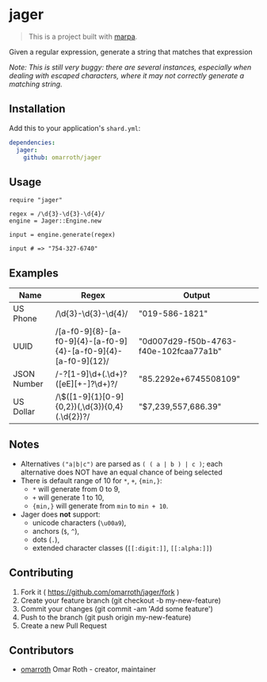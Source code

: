 # jager

> This is a project built with [marpa](https://github.com/omarroth/marpa).

Given a regular expression, generate a string that matches that expression

_Note: This is still very buggy: there are several instances, especially when dealing with escaped characters, where it may not correctly generate a matching string._

## Installation

Add this to your application's `shard.yml`:

```yaml
dependencies:
  jager:
    github: omarroth/jager
```

## Usage

```crystal
require "jager"

regex = /\d{3}-\d{3}-\d{4}/
engine = Jager::Engine.new

input = engine.generate(regex)

input # => "754-327-6740"
```

## Examples

| Name        | Regex                                                          | Output                                 |
| ----------- | -------------------------------------------------------------- | -------------------------------------- |
| US Phone    | /\d{3}-\d{3}-\d{4}/                                            | "019-586-1821"                         |
| UUID        | /[a-f0-9]{8}-[a-f0-9]{4}-[a-f0-9]{4}-[a-f0-9]{4}-[a-f0-9]{12}/ | "0d007d29-f50b-4763-f40e-102fcaa77a1b" |
| JSON Number | /-?[1-9]\d+(.\d+)?([eE][+-]?\d+)?/                             | "85.2292e+6745508109"                  |
| US Dollar   | /\\$([1-9]{1}[0-9]{0,2})(,\d{3}){0,4}(.\d{2})?/                | "$7,239,557,686.39"                    |

## Notes

- Alternatives `("a|b|c")` are parsed as `( ( a | b ) | c )`; each alternative does NOT have an equal chance of being selected
- There is default range of 10 for `*`, `+`, `{min,}`:
  - `*` will generate from 0 to 9,
  - `+` will generate 1 to 10,
  - `{min,}` will generate from `min` to `min + 10`.
- Jager does **not** support:
  - unicode characters (`\u00a9`),
  - anchors (`$`, `^`),
  - dots (`.`),
  - extended character classes (`[[:digit:]]`, `[[:alpha:]]`)

## Contributing

1.  Fork it ( https://github.com/omarroth/jager/fork )
2.  Create your feature branch (git checkout -b my-new-feature)
3.  Commit your changes (git commit -am 'Add some feature')
4.  Push to the branch (git push origin my-new-feature)
5.  Create a new Pull Request

## Contributors

- [omarroth](https://github.com/omarroth) Omar Roth - creator, maintainer
